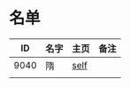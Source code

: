 
# 名单

|  ID    |  名字    |  主页    | 备注     |
| ---- | ---- | ---- | ---- |
| 9040 |  隋  | [self](Self_intro.md) |      |
|      |      |      |      |

